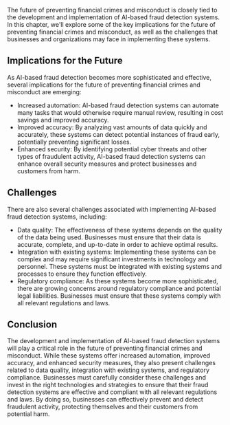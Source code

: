 
The future of preventing financial crimes and misconduct is closely tied to the development and implementation of AI-based fraud detection systems. In this chapter, we'll explore some of the key implications for the future of preventing financial crimes and misconduct, as well as the challenges that businesses and organizations may face in implementing these systems.

Implications for the Future
---------------------------

As AI-based fraud detection becomes more sophisticated and effective, several implications for the future of preventing financial crimes and misconduct are emerging:

* Increased automation: AI-based fraud detection systems can automate many tasks that would otherwise require manual review, resulting in cost savings and improved accuracy.
* Improved accuracy: By analyzing vast amounts of data quickly and accurately, these systems can detect potential instances of fraud early, potentially preventing significant losses.
* Enhanced security: By identifying potential cyber threats and other types of fraudulent activity, AI-based fraud detection systems can enhance overall security measures and protect businesses and customers from harm.

Challenges
----------

There are also several challenges associated with implementing AI-based fraud detection systems, including:

* Data quality: The effectiveness of these systems depends on the quality of the data being used. Businesses must ensure that their data is accurate, complete, and up-to-date in order to achieve optimal results.
* Integration with existing systems: Implementing these systems can be complex and may require significant investments in technology and personnel. These systems must be integrated with existing systems and processes to ensure they function effectively.
* Regulatory compliance: As these systems become more sophisticated, there are growing concerns around regulatory compliance and potential legal liabilities. Businesses must ensure that these systems comply with all relevant regulations and laws.

Conclusion
----------

The development and implementation of AI-based fraud detection systems will play a critical role in the future of preventing financial crimes and misconduct. While these systems offer increased automation, improved accuracy, and enhanced security measures, they also present challenges related to data quality, integration with existing systems, and regulatory compliance. Businesses must carefully consider these challenges and invest in the right technologies and strategies to ensure that their fraud detection systems are effective and compliant with all relevant regulations and laws. By doing so, businesses can effectively prevent and detect fraudulent activity, protecting themselves and their customers from potential harm.
